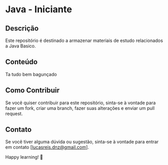 # Java - Iniciante

## Descrição
Este repositório é destinado a armazenar materiais de estudo relacionados a Java Basico.

## Conteúdo
Ta tudo bem bagunçado
## Como Contribuir
Se você quiser contribuir para este repositório, sinta-se à vontade para fazer um fork, criar uma branch, fazer suas alterações e enviar um pull request.


## Contato
Se você tiver alguma dúvida ou sugestão, sinta-se à vontade para entrar em contato [lucasreis.dnz@gmail.com].

Happy learning! 🚀


